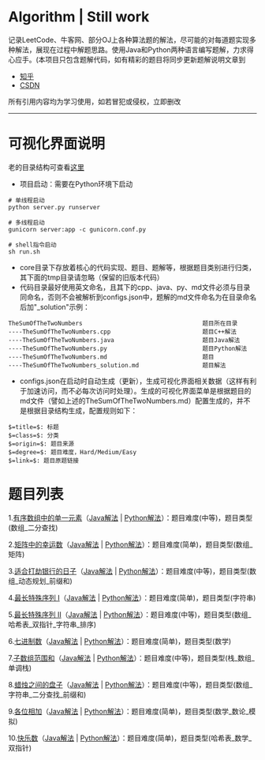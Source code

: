 Algorithm | Still work
========================

记录LeetCode、牛客网、部分OJ上各种算法题的解法，尽可能的对每道题实现多种解法，展现在过程中解题思路。使用Java和Python两种语言编写题解，力求得心应手。(本项目只包含题解代码，如有精彩的题目将同步更新题解说明文章到

+ [知乎](https://www.zhihu.com/people/dengbocong)
+ [CSDN](https://dengbocong.blog.csdn.net/)

所有引用内容均为学习使用，如若冒犯或侵权，立即删改

-------------------------

# 可视化界面说明 

老的目录结构可查看[这里](https://github.com/DengBoCong/Algorithm/blob/master/README_OLD.md)

+ 项目启动：需要在Python环境下启动

```
# 单线程启动
python server.py runserver

# 多线程启动
gunicorn server:app -c gunicorn.conf.py

# shell指令启动
sh run.sh
```

+ core目录下存放着核心的代码实现、题目、题解等，根据题目类别进行归类，其下面的tmp目录请忽略（保留的旧版本代码）
+ 代码目录最好使用英文命名，且其下的cpp、java、py、md文件必须与目录同命名，否则不会被解析到configs.json中，题解的md文件命名为在目录命名后加"_solution"示例：

```
TheSumOfTheTwoNumbers                                  题目所在目录
----TheSumOfTheTwoNumbers.cpp                          题目C++解法
----TheSumOfTheTwoNumbers.java                         题目Java解法
----TheSumOfTheTwoNumbers.py                           题目Python解法
----TheSumOfTheTwoNumbers.md                           题目
----TheSumOfTheTwoNumbers_solution.md                  题目解法
```

- configs.json在启动时自动生成（更新），生成可视化界面相关数据（这样有利于加速访问，而不必每次访问时处理）。生成的可视化界面菜单是根据题目的md文件（譬如上述的TheSumOfTheTwoNumbers.md）配置生成的，并不是根据目录结构生成，配置规则如下：

```
$=title=$: 标题
$=class=$: 分类
$=origin=$: 题目来源
$=degree=$: 题目难度，Hard/Medium/Easy
$=link=$: 题目原题链接
```

# 题目列表

1.[有序数组中的单一元素](https://leetcode-cn.com/problems/single-element-in-a-sorted-array/)（[Java解法](https://github.com/DengBoCong/Algorithm/blob/master/core/SingleElementInASortedArray/SingleElementInASortedArray.java) | [Python解法](https://github.com/DengBoCong/Algorithm/blob/master/core/SingleElementInASortedArray/SingleElementInASortedArray.py)）：题目难度(中等)，题目类型(数组_二分查找)

2.[矩阵中的幸运数](https://leetcode-cn.com/problems/lucky-numbers-in-a-matrix/)（[Java解法](https://github.com/DengBoCong/Algorithm/blob/master/core/LuckyNumbersInAMatrix/LuckyNumbersInAMatrix.java) | [Python解法](https://github.com/DengBoCong/Algorithm/blob/master/core/LuckyNumbersInAMatrix/LuckyNumbersInAMatrix.py)）：题目难度(简单)，题目类型(数组_矩阵)

3.[适合打劫银行的日子](https://leetcode-cn.com/problems/find-good-days-to-rob-the-bank/)（[Java解法](https://github.com/DengBoCong/Algorithm/blob/master/core/FindGoodDaysToRobTheBank/FindGoodDaysToRobTheBank.java) | [Python解法](https://github.com/DengBoCong/Algorithm/blob/master/core/FindGoodDaysToRobTheBank/FindGoodDaysToRobTheBank.py)）：题目难度(中等)，题目类型(数组_动态规划_前缀和)

4.[最长特殊序列 Ⅰ](https://leetcode-cn.com/problems/longest-uncommon-subsequence-i/)（[Java解法](https://github.com/DengBoCong/Algorithm/blob/master/core/LongestUncommonSubsequenceI/LongestUncommonSubsequenceI.java) | [Python解法](https://github.com/DengBoCong/Algorithm/blob/master/core/LongestUncommonSubsequenceI/LongestUncommonSubsequenceI.py)）：题目难度(简单)，题目类型(字符串)

5.[最长特殊序列 II](https://leetcode-cn.com/problems/longest-uncommon-subsequence-ii/)（[Java解法](https://github.com/DengBoCong/Algorithm/blob/master/core/LongestUncommonSubsequenceII/LongestUncommonSubsequenceII.java) | [Python解法](https://github.com/DengBoCong/Algorithm/blob/master/core/LongestUncommonSubsequenceII/LongestUncommonSubsequenceII.py)）：题目难度(中等)，题目类型(数组_哈希表_双指针_字符串_排序)

6.[七进制数](https://leetcode-cn.com/problems/base-7/)（[Java解法](https://github.com/DengBoCong/Algorithm/blob/master/core/Base7/Base7.java) | [Python解法](https://github.com/DengBoCong/Algorithm/blob/master/core/Base7/Base7.py)）：题目难度(简单)，题目类型(数学)

7.[子数组范围和](https://leetcode-cn.com/problems/sum-of-subarray-ranges/)（[Java解法](https://github.com/DengBoCong/Algorithm/blob/master/core/SumOfSubarrayRanges/SumOfSubarrayRanges.java) | [Python解法](https://github.com/DengBoCong/Algorithm/blob/master/core/SumOfSubarrayRanges/SumOfSubarrayRanges.py)）：题目难度(中等)，题目类型(栈_数组_单调栈)

8.[蜡烛之间的盘子](https://leetcode-cn.com/problems/plates-between-candles/)（[Java解法](https://github.com/DengBoCong/Algorithm/blob/master/core/PlatesBetweenCandles/PlatesBetweenCandles.java) | [Python解法](https://github.com/DengBoCong/Algorithm/blob/master/core/PlatesBetweenCandles/PlatesBetweenCandles.py)）：题目难度(中等)，题目类型(数组_字符串_二分查找_前缀和)

9.[各位相加](https://leetcode-cn.com/problems/add-digits/)（[Java解法](https://github.com/DengBoCong/Algorithm/blob/master/core/AddDigits/AddDigits.java) | [Python解法](https://github.com/DengBoCong/Algorithm/blob/master/core/AddDigits/AddDigits.py)）：题目难度(简单)，题目类型(数学_数论_模拟)

10.[快乐数](https://leetcode-cn.com/problems/happy-number/)（[Java解法](https://github.com/DengBoCong/Algorithm/blob/master/core/HappyNumber/HappyNumber.java) | [Python解法](https://github.com/DengBoCong/Algorithm/blob/master/core/HappyNumber/HappyNumber.py)）：题目难度(简单)，题目类型(哈希表_数学_双指针)

